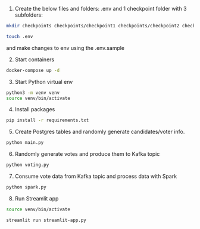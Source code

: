 1. Create the below files and folders:
.env
and 1 checkpoint folder with 3 subfolders:
```bash
mkdir checkpoints checkpoints/checkpoint1 checkpoints/checkpoint2 checkpoints/checkpoint3

touch .env
```
and make changes to env using the .env.sample

2. Start containers
```bash
docker-compose up -d
```
3. Start Python virtual env
```bash
python3 -m venv venv 
source venv/bin/activate 
```
4. Install packages
```bash
pip install -r requirements.txt
```

5. Create Postgres tables and randomly generate candidates/voter info.
```bash
python main.py
```

6. Randomly generate votes and produce them to Kafka topic
```bash
python voting.py
```

7. Consume vote data from Kafka topic and process data with Spark
```bash
python spark.py
```

8. Run Streamlit app
```bash
source venv/bin/activate 

streamlit run streamlit-app.py
```